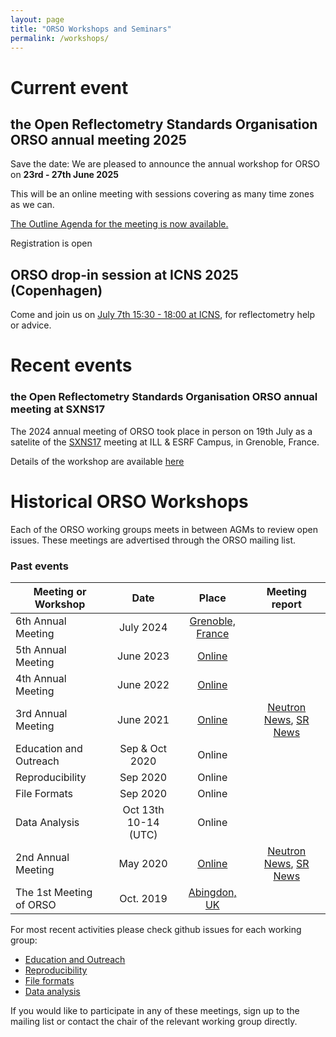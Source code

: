 ```yaml
---
layout: page
title: "ORSO Workshops and Seminars"
permalink: /workshops/
---
```


# Current event

## the Open Reflectometry Standards Organisation ORSO annual meeting 2025

Save the date: We are pleased to announce the annual workshop for ORSO on **23rd - 27th June 2025**

This will be an online meeting with sessions covering as many time zones as we can.

[The Outline Agenda for the meeting is now available.](https://www.reflectometry.org/workshops/workshop_2025/)

Registration is open

## ORSO drop-in session at ICNS 2025 (Copenhagen)
Come and join us on [July 7th 15:30 - 18:00 at ICNS](./ICNS_drop-in.md), for reflectometry help or advice.

# Recent events

### the Open Reflectometry Standards Organisation ORSO annual meeting at SXNS17
The 2024 annual meeting of ORSO took place in person on 19th July as a satelite of the [SXNS17](https://workshops.ill.fr/event/393/) meeting at ILL & ESRF Campus, in Grenoble, France. 

Details of the workshop are available [here](./workshop_2024/)

# Historical ORSO Workshops

Each of the ORSO working groups meets in between AGMs to review open issues. These meetings are advertised through the ORSO mailing list.

### Past events

| Meeting or Workshop |      Date      |  Place |  Meeting report | 
|----------|:-------------:|:------:|:------:|
| 6th Annual Meeting | July 2024 |   [Grenoble, France](./workshop_2024/)  |  |
| 5th Annual Meeting | June 2023 |   [Online](./workshop_2023/)  |  |
| 4th Annual Meeting | June 2022 |   [Online](./workshop_2022/)  |  |
| 3rd Annual Meeting | June 2021 |   [Online](./workshop_2021/)  | [Neutron News](https://doi.org/10.1080/10448632.2021.2005422), [SR News](https://doi.org/10.1080/08940886.2022.2043671) |
| Education and Outreach | Sep & Oct 2020 | Online |  |
| Reproducibility | Sep 2020 | Online  |  |
| File Formats | Sep 2020 | Online |  |
|  Data Analysis | Oct 13th 10-14 (UTC) | Online |   |
| 2nd Annual Meeting | May 2020 |   [Online](./workshop_2020/)  | [Neutron News](https://doi.org/10.1080/10448632.2021.1875749), [SR News](https://doi.org/10.1080/08940886.2020.1812362)  |
| The 1st Meeting of ORSO | Oct. 2019 |  [Abingdon, UK](./workshop_2019/)|  |

For most recent activities please check github issues for each working group:
- [Education and Outreach](https://github.com/reflectivity/edu_outreach/issues)
- [Reproducibility](https://github.com/reflectivity//reproducibility/issues)
- [File formats](https://github.com/reflectivity/file_format/issues)
- [Data analysis](https://github.com/reflectivity/analysis/issues)

If you would like to participate in any of these meetings, sign up to the mailing list or contact the chair of the relevant working group directly.
